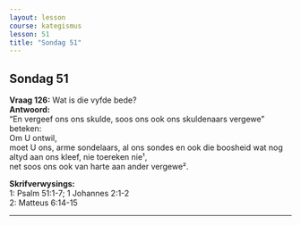 ```yaml
---
layout: lesson
course: kategismus
lesson: 51
title: "Sondag 51"
---
```


## Sondag 51

**Vraag 126:** Wat is die vyfde bede?  
**Antwoord:**  
“En vergeef ons ons skulde, soos ons ook ons skuldenaars vergewe” beteken:  
Om U ontwil,  
moet U ons, arme sondelaars, al ons sondes en ook die boosheid wat nog altyd aan ons kleef, nie toereken nie¹,  
net soos ons ook van harte aan ander vergewe².

**Skrifverwysings:**  
1: Psalm 51:1-7; 1 Johannes 2:1-2  
2: Matteus 6:14-15

---